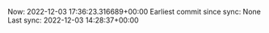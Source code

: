 Now: 2022-12-03 17:36:23.316689+00:00 Earliest commit since sync: None Last sync: 2022-12-03 14:28:37+00:00
